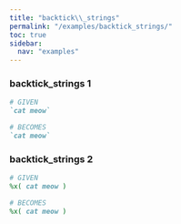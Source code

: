 ```yaml
---
title: "backtick\\_strings"
permalink: "/examples/backtick_strings/"
toc: true
sidebar:
  nav: "examples"
---
```


### backtick\_strings 1
```ruby
# GIVEN
`cat meow`
```
```ruby
# BECOMES
`cat meow`
```
### backtick\_strings 2
```ruby
# GIVEN
%x( cat meow )
```
```ruby
# BECOMES
%x( cat meow )
```
